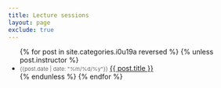 ```yaml
---
title: Lecture sessions
layout: page
exclude: true
---
```

<ul>
  {% for post in site.categories.i0u19a reversed %}
  {% unless post.instructor %}
    <li>
      <time style="color:#666;font-size:11px;" datetime='{{post.date | date: "%Y-%m-%d"}}'>{{post.date | date: "%m/%d/%y"}}</time> <a href="{{ site.baseurl }}{{ post.url }}">{{ post.title }}</a>
    </li>
  {% endunless %}
  {% endfor %}
</ul>
